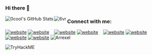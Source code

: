 ### Hi there 👋

<!--
**pl4gu33/pl4gu33** is a ✨ _special_ ✨ repository because its `README.md` (this file) appears on your GitHub profile.

Here are some ideas to get you started:

- 🔭 I’m currently working on ...
- 🌱 I’m currently learning ...
- 👯 I’m looking to collaborate on ...
- 🤔 I’m looking for help with ...
- 💬 Ask me about ...
- 📫 How to reach me: ...
- 😄 Pronouns: ...
- ⚡ Fun fact: ...
-->
  <img align="left" alt="0cool's GitHub Stats" src="https://github-readme-stats.vercel.app/api?username=0cool-design&show_icons=true&hide_border=false&title_color=ff652f&icon_color=ff00ee&bg_color=09131B&text_color=ffffff&border_color=0c1a25" />
  <img align="left" src="https://github-readme-stats.vercel.app/api/top-langs?username=0cool-design&show_icons=true&theme=radical&hide_border=true&locale=en&layout=compact" alt="6vr" />

### Connect with me:

[![website](./img/globe-light.svg)](https://0cool-design.github.io/#gh-light-mode-only)
[![website](./img/globe-dark.svg)](https://0cool-design.github.io/#gh-dark-mode-only)
&nbsp;&nbsp;
[![website](./img/twitter-light.svg)](https://twitter.com/alsh4rfi#gh-light-mode-only)
[![website](./img/twitter-dark.svg)](https://twitter.com/alsh4rfi#gh-dark-mode-only)
&nbsp;&nbsp;
[![website](./img/linkedin-light.svg)](https://www.linkedin.com/in/pl4gu3-alsharafi#gh-light-mode-only)
[![website](./img/linkedin-dark.svg)](https://www.linkedin.com/in/pl4gu3-alsharafi#gh-dark-mode-only)
&nbsp;&nbsp;
[![website](./img/instagram-light.svg)](https://www.instagram.com/alsh4rfi#gh-light-mode-only)
[![website](./img/instagram-dark.svg)](https://www.instagram.com/alsh4rfi#gh-dark-mode-only)
![Arrexel](https://www.hackthebox.eu/badge/image/786992)





<img src="https://tryhackme-badges.s3.amazonaws.com/pl4gu33.png" alt="TryHackME">

